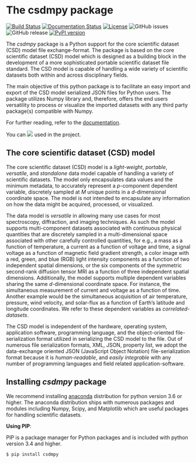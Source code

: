 The csdmpy package
==================

[![Build Status](https://travis-ci.org/DeepanshS/csdmpy.svg?branch=master)](https://travis-ci.org/DeepanshS/csdmpy)
[![Documentation Status](https://readthedocs.org/projects/csdmpy/badge/?version=stable)](https://csdmpy.readthedocs.io/en/stable/?badge=stable)
[![License](https://img.shields.io/badge/License-BSD%203--Clause-blue.svg)](https://opensource.org/licenses/BSD-3-Clause)
![GitHub issues](https://img.shields.io/github/issues-raw/deepanshs/csdmpy)
![GitHub release](https://img.shields.io/github/release/deepanshs/csdmpy)
[![PyPI version](https://badge.fury.io/py/csdmpy.svg)](https://badge.fury.io/py/csdmpy)

The *csdmpy* package is a Python support for the core scientific
dataset (CSD) model file exchange-format.
The package is based on the core scientific dataset (CSD) model which is
designed as a building block in the development of a more sophisticated
portable scientific dataset file standard.
The CSD model is capable of handling a wide variety of
scientific datasets both within and across disciplinary fields.

The main objective of this python package is to facilitate an easy import and
export of the CSD model serialized JSON files for Python users. The
package utilizes Numpy library and, therefore, offers the end users versatility
to process or visualize the imported datasets with any third party package(s)
compatible with Numpy.

For further reading, refer to the [documentation](https://csdmpy.readthedocs.io/en/latest/).

You can [![](https://img.shields.io/badge/Download-CSDM%20sample%20files-blueviolet)](https://osu.box.com/s/bq10pc5jyd3mu67vqvhw4xmrqgsd0x8u)
used in the project.

The core scientific dataset (CSD) model
---------------------------------------

The core scientific dataset (CSD) model is a *light-weight*, *portable*,
*versatile*, and *standalone* data model capable of handling a variety of
scientific datasets. The model only encapsulates
data values and the minimum metadata, to accurately represent a *p*-component
dependent variable,
discretely sampled at *M* unique points in a *d*-dimensional coordinate space.
The model is not intended to encapsulate
any information on how the data might be acquired, processed, or visualized.

The data model is *versatile* in allowing many use cases for most spectroscopy,
diffraction, and imaging techniques. As
such the model supports multi-component datasets associated with continuous
physical quantities that are discretely sampled in a multi-dimensional space
associated with other carefully controlled quantities, for e.g., a mass as a
function of temperature, a current as a function of voltage and time, a signal
voltage as a function of magnetic field gradient strength, a color image with
a red, green, and blue (RGB) light intensity components as a function of two
independent spatial dimensions, or the six components of the symmetric
second-rank diffusion tensor MRI as a function of three independent spatial
dimensions. Additionally, the model supports multiple dependent variables
sharing the same *d*-dimensional coordinate space. For instance,
the simultaneous measurement of current and voltage as a function of time.
Another example would be the simultaneous acquisition of air temperature,
pressure, wind velocity, and
solar-flux as a function of Earth’s latitude and longitude coordinates. We
refer to these dependent variables as *correlated-datasets*.

The CSD model is independent of the hardware,
operating system, application software, programming language, and the
object-oriented file-serialization format utilized in serializing the CSD model
to the file. Out of numerous file serialization formats, XML, JSON, property
list, we adopt the data-exchange oriented JSON (JavaScript Object Notation)
file-serialization format because it is *human-readable*, and *easily integrable* with any number of programming languages
and field related application-software.

Installing *csdmpy* package
---------------------------

We recommend installing [anaconda](https://www.anaconda.com/distribution/)
distribution for python version 3.6 or higher. The anaconda distribution
ships with numerous packages and modules including Numpy, Scipy, and Matplotlib
which are useful packages for handling scientific datasets.

**Using PIP**:

PIP is a package manager for Python packages and is included with
python version 3.4 and higher.

    $ pip install csdmpy
